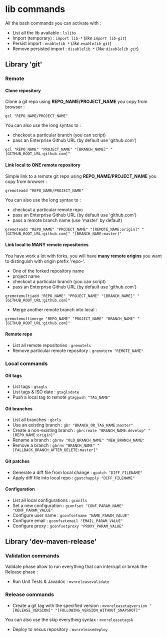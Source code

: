 # lib commands

All the bash commands you can activate with :

* List all the lib available : ```lslibs```
* Import (temporary) : ```import lib-*``` (*like ```import lib-git```*)
* Persist import : ```enablelib *``` (*like ```enablelib git```*)
* Remove persisted import : ```disablelib *``` (*like ```disablelib git```*)

## Library 'git'

### Remote
#### Clone repository

Clone a git repo using **REPO\_NAME/PROJECT\_NAME** you copy from browser :

```
gcl "REPO_NAME/PROJECT_NAME"
```

You can also use the long syntax to :

* checkout a particular branch (you can script) 
* pass an Enterprise Github URL (by default use 'github.com')

```
gcl "REPO_NAME" "PROJECT_NAME" "[BRANCH_NAME]" "[GITHUB_ROOT_URL:github.com]"
```

#### Link local to ONE remote repository

Simple link to a remote git repo using **REPO\_NAME/PROJECT\_NAME** you copy from browser :

```
gremoteadd "REPO_NAME/PROJECT_NAME"
```

You can also use the long syntax to :

* checkout a particular remote repo 
* pass an Enterprise Github URL (by default use 'github.com')
* pass a remote branch name (use 'master' by default)

```
gremoteadd "REPO_NAME" "PROJECT_NAME" "[REMOTE_NAME:origin]" "[GITHUB_ROOT_URL:github.com]" "[BRANCH_NAME:master]"
```

#### Link local to MANY remote repositories

You have work a lot with forks, you will have **many remote origins** you want to distinguish with origin prefix 'repo-'.

* One of the forked repository name
* project name
* checkout a particular branch (you can script) 
* pass an Enterprise Github URL (by default use 'github.com')

```
gremotemultiadd "REPO_NAME" "PROJECT_NAME" "[BRANCH_NAME]" "[GITHUB_ROOT_URL:github.com]"
```

* Merge another remote branch into local : 

```
gremotemultimerge "REPO_NAME" "PROJECT_NAME" "BRANCH_NAME" "[GITHUB_ROOT_URL:github.com]"
```

#### Remote repo

* List all remote repositories : ```gremotels```
* Remove particular remote repository : ```gremoterm "REMOTE_NAME"```


### Local commands

#### Git tags

* List tags : ```gtagls```
* List tags & ISO date : ```gtaglsdate```
* Push a local tag to remote ```gtagpush "TAG_NAME"```

#### Git branches

* List all branches : ```gbrls```
* Use an existing branch : ```gbr "BRANCH_OR_TAG_NAME:master"```
* Create a non-existing branch : ```gbrcreate "BRANCH_NAME:develop" "[REPO_NAME:origin]"```
* Rename a branch : ```gbrmv "OLD_BRANCH_NAME" "NEW_BRANCH_NAME"```
* Remove a branch : ```gbrrm "BRANCH_NAME" "[FALLBACK_BRANCH_AFTER_DELETE:master]"```

#### Git patches

* Generate a diff file from local change : ```gpatch "DIFF_FILENAME"```
* Apply diff file into local repo : ```gpatchapply "DIFF_FILENAME"```

#### Configuration

* List all local configurations : ```gconfls```
* Set a new configuration : ```gconfset "CONF_PARAM_NAME" "CONF_PARAM_VALUE"```
* Configure user name : ```gconfsetname "NAME_PARAM_VALUE"```
* Configure email : ```gconfsetemail "EMAIL_PARAM_VALUE"```
* Configure proxy : ```gconfsetproxy "PROXY_PARAM_VALUE"```

## Library 'dev-maven-release'

### Validation commands

Validate phase allow to run everything that can interrupt or break the Release phase :

* Run Unit Tests & Javadoc : ```mvnreleasevalidate```

### Release commands

* Create a git tag with the specified version : ```mvnreleasetagversion "[RELEASE_VERSION]" "[FOLLOWING_VERSION_WITHOUT_SNAPSHOT]"```

You can also use the skip everything syntax : ```mvnreleasetagsk```

* Deploy to nexus repository : ```mvnreleasedeploy```

